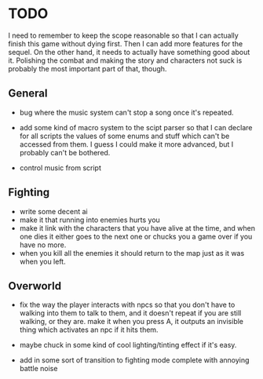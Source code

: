 TODO
====
I need to remember to keep the scope reasonable so that I can actually finish
this game without dying first. Then I can add more features for the sequel.
On the other hand, it needs to actually have something good about it.
Polishing the combat and making the story and characters not suck is probably
the most important part of that, though.

General
-------
- bug where the music system can't stop a song once it's repeated.

- add some kind of macro system to the scipt parser so that I can declare for
  all scripts the values of some enums and stuff which can't be accessed from
  them. I guess I could make it more advanced, but I probably can't be bothered.

 - control music from script


Fighting
--------
- write some decent ai
- make it that running into enemies hurts you
- make it link with the characters that you have alive at the time, and when one
  dies it either goes to the next one or chucks you a game over if you have no
  more.
- when you kill all the enemies it should return to the map just as it was when
  you left.



Overworld
---------
 - fix the way the player interacts with npcs so that you don't have to walking
   into them to talk to them, and it doesn't repeat if you are still walking, or
   they are. make it when you press A, it outputs an invisible thing which
   activates an npc if it hits them.

 - maybe chuck in some kind of cool lighting/tinting effect if it's easy.

 - add in some sort of transition to fighting mode complete with annoying battle
   noise
